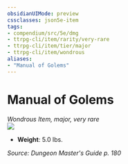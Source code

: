 ```yaml
---
obsidianUIMode: preview
cssclasses: json5e-item
tags:
- compendium/src/5e/dmg
- ttrpg-cli/item/rarity/very-rare
- ttrpg-cli/item/tier/major
- ttrpg-cli/item/wondrous
aliases: 
- "Manual of Golems"
---
```

# Manual of Golems
*Wondrous Item, major, very rare*  
![](/3-Mechanics/CLI/items/img/manual-of-golems.webp#right)  

- **Weight**: 5.0 lbs.

*Source: Dungeon Master's Guide p. 180*